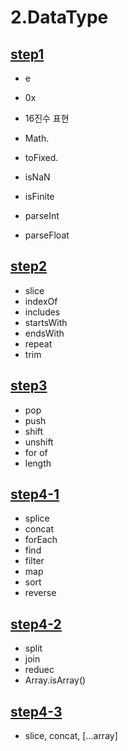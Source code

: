 # 2.DataType

## [step1](/Part1/2.DataType/step1.md)

- e
- 0x
- 16진수 표현

- Math.
- toFixed.

- isNaN
- isFinite

- parseInt
- parseFloat

## [step2](/Part1/2.DataType/step2.md)

- slice
- indexOf
- includes
- startsWith
- endsWith
- repeat
- trim

## [step3](/Part1/2.DataType/step3.md)

- pop
- push
- shift
- unshift
- for of
- length

## [step4-1](/Part1/2.DataType/step4-1.md)

- splice
- concat
- forEach
- find
- filter
- map
- sort
- reverse

## [step4-2](/Part1/2.DataType/step4-2.md)

- split
- join
- reduec
- Array.isArray()

## [step4-3](/Part1/2.DataType/step4-3.md)

- slice, concat, [...array]
